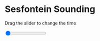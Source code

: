 <h1>Sesfontein Sounding</h1>
<p>Drag the slider to change the time</p>

<div class="slidecontainer">
<input oninput='setImage(this)' class="slider" type="range" min="0" max="2" value="0" step="1" />
<img id='img'/>
</div>

<script>
var img = document.getElementById('img');
var img_array = ['/assets/images/skwt/skd_sesfontein_wrfout_d01_2020-04-24_12:00:00.png',
'/assets/images/skwt/skd_sesfontein_wrfout_d01_2020-04-24_18:00:00.png',];
function setImage(obj)
{
        var value = obj.value;
        img.src = img_array[value];

}
</script>
